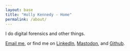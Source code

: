 ```yaml
---
layout: base
title: "Holly Kennedy - Home"
permalink: /about/
---
```


I do digital forensics and other things.

[Email me](mailto:contact.hollykennedy.me), or find me on [LinkedIn](https://www.linkedin.com/in/holly-kennedy-6757bb162/), [Mastodon](https://infosec.exchange/@hollykennedy), and [Github](https://github.com/hollykennedy).